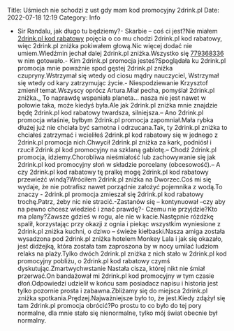 Title: Uśmiech nie schodzi z ust gdy mam kod promocyjny 2drink.pl
Date: 2022-07-18 12:19
Category: Info

- Sir Randalu, jak długo tu będziemy?- Skarbie – coś ci jest?Nie miałem [2drink.pl kod rabatowy](https://promki.pl/kody-rabatowe/2drinkpl) pojęcia o co mu chodzi 2drink.pl kod rabatowy, więc 2drink.pl zniżka pokiwałem głową.Nic więcej dodać nie umiem.Wiedźmin jechał dalej 2drink.pl zniżka.Wszystko się [779368336](https://telinfo.co/pl/numer/779368336/) w nim gotowało.- Kim 2drink.pl promocja jesteś?Spoglądała ku 2drink.pl promocja mnie poważnie spod gęstej 2drink.pl zniżka czupryny.Wstrzymał się wtedy od ciosu mądry nauczyciel, Wstrzymał się wtedy od kary zatrzymując życie.- Niespodziewanie Krzysztof zmienił temat.Wszyscy oprócz Artura.Miał pecha, pomyślał 2drink.pl zniżka.„ To naprawdę wspaniała planeta… nasza nie jest nawet w połowie taka, może kiedyś była.Ale jak 2drink.pl zniżka mnie znajdzie będę 2drink.pl kod rabatowy twardsza, silniejsza.– Ano 2drink.pl promocja właśnie, byłbym 2drink.pl promocja zapomniał.Mała rybka dłużej już nie chciała być samotna i odrzucana.Tak, ty 2drink.pl zniżka to chciałeś zatrzymać i wcieliłeś 2drink.pl kod rabatowy się w jednego z 2drink.pl promocja nich.Chwycił 2drink.pl zniżka za kark, podniósł i rzucił 2drink.pl kod promocyjny na szklaną gablotę.– Chodź 2drink.pl promocja, idziemy.Chorobliwa nieśmiałość lub zachowywanie się jak 2drink.pl kod promocyjny słoń w składzie porcelany (obcesowość).– A czy 2drink.pl kod rabatowy tę pralkę mogę 2drink.pl kod rabatowy przewieźć windą?Wróciłem 2drink.pl zniżka na Dworzec.Coś mi się wydaje, że nie potrafisz nawet porządnie założyć pojemnika z wodą.To znaczy - 2drink.pl promocja zmieszał się 2drink.pl kod rabatowy trochę.Patrz, żeby nic nie stracić.-Zastanów się – kontynuował –czy aby na pewno chcesz wiedzieć i znać prawdę?- Czemu nie przyjdzie?Kto ma plany?Zawsze gdzieś w rogu, ale nie w kacie.Następnie różdżkę spalił, korzystając przy okazji z ognia i piekąc wszystkim wyniesione z 2drink.pl zniżka kuchni, o dziwo – świeże kiełbaski.Nasza amiga została wysadzona pod 2drink.pl zniżka hotelem Monkey Lala i jak się okazało, jest didżejką, która została tam zaproszona by w nocy umilać ludziom relaks na plaży.Tylko dwóch 2drink.pl zniżka z nich stało w 2drink.pl kod promocyjny pobliżu, o 2drink.pl kod rabatowy czymś dyskutując.Zmartwychwstanie Nastała cisza, której nikt nie śmiał przerwać.On bandażował mi 2drink.pl kod promocyjny w tym czasie dłoń.Odpowiedzi udzielił w końcu sam posiadacz napisu i historia jest tylko pozornie prosta i zabawna.Zbliżamy się do miejsca 2drink.pl zniżka spotkania.Prędzej.Najważniejsze było to, że jest.Kiedy zdążył się tam 2drink.pl promocja obrócić?Po prostu to co było do tej pory normalne, dla mnie stało się nienormalne, tylko mój świat obecnie był normalny.
